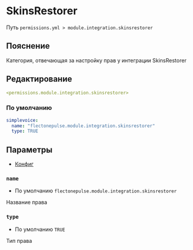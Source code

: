 # SkinsRestorer
Путь `permissions.yml > module.integration.skinsrestorer`

## Пояснение
Категория, отвечающая за настройку прав у интеграции SkinsRestorer

## Редактирование
```yaml
<permissions.module.integration.skinsrestorer>
```

### По умолчанию
```yaml
simplevoice:
  name: "flectonepulse.module.integration.skinsrestorer"
  type: TRUE
```

## Параметры

- [Конфиг](/ru/config/module/integration/skinsrestorer/)

### `name`
- По умолчанию `flectonepulse.module.integration.skinsrestorer`

Название права

### `type`
- По умолчанию `TRUE`

Тип права

<!--@include: @/ru/parts/permission.md-->

